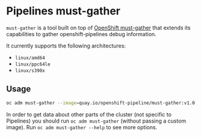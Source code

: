 # Pipelines must-gather

`must-gather` is a tool built on top of [OpenShift must-gather](https://github.com/openshift/must-gather) that extends its capabilities to gather openshift-pipelines debug information.

It currently supports the following architectures:
- `linux/amd64`
- `linux/ppc64le`
- `linux/s390x`

## Usage

```sh
oc adm must-gather --image=quay.io/openshift-pipeline/must-gather:v1.0.0
```

In order to get data about other parts of the cluster (not specific to Pipelines) you should run `oc adm must-gather` (without passing a custom image). Run `oc adm must-gather --help` to see more options.
